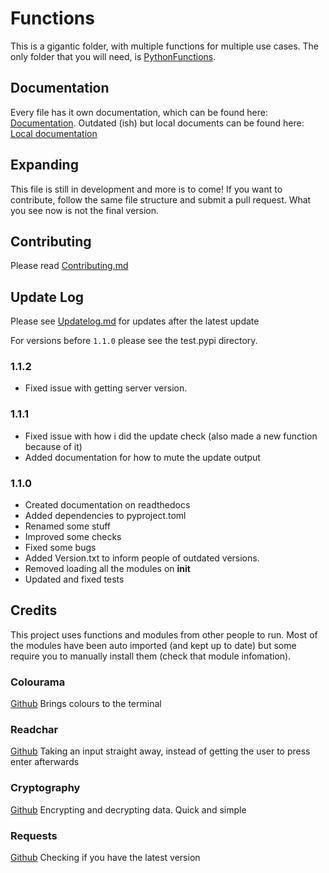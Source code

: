 # Functions

This is a gigantic folder, with multiple functions for multiple use cases. The only folder that you will need, is [PythonFunctions](./src/PythonFunctions/).

## Documentation

Every file has it own documentation, which can be found here: [Documentation](https://python-functions.readthedocs.io/en/latest/).
Outdated (ish) but local documents can be found here: [Local documentation](Documentation/ReadMe.md)

## Expanding

This file is still in development and more is to come! If you want to contribute, follow the same file structure and submit a pull request.
What you see now is not the final version.

## Contributing

Please read [Contributing.md](Contribution.md)

## Update Log

Please see [Updatelog.md](Updatelog.md) for updates after the latest update

For versions before `1.1.0` please see the test.pypi directory.

### 1.1.2

- Fixed issue with getting server version.

### 1.1.1

- Fixed issue with how i did the update check (also made a new function because of it)
- Added documentation for how to mute the update output

### 1.1.0

- Created documentation on readthedocs
- Added dependencies to pyproject.toml
- Renamed some stuff
- Improved some checks
- Fixed some bugs
- Added Version.txt to inform people of outdated versions.
- Removed loading all the modules on __init__
- Updated and fixed tests

## Credits

This project uses functions and modules from other people to run. Most of the modules have been auto imported (and kept up to date) but some require you to manually install them (check that module infomation).

### Colourama

[Github](https://github.com/tartley/colorama)
Brings colours to the terminal

### Readchar

[Github](https://github.com/magmax/python-readchar)
Taking an input straight away, instead of getting the user to press enter afterwards

### Cryptography

[Github](https://github.com/pyca/cryptography)
Encrypting and decrypting data. Quick and simple

### Requests

[Github](https://github.com/psf/requests)
Checking if you have the latest version
